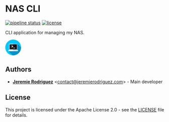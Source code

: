 # NAS CLI

[![pipeline status](https://github.com/jeremiergz/nas-cli/workflows/Build%20&%20Test%20&%20Release/badge.svg?branch=main)](https://github.com/jeremiergz/nas-cli/actions)
[![license](https://img.shields.io/badge/license-Apache--2.0-blue.svg)](https://github.com/jeremiergz/nas-cli/blob/main/LICENSE)

CLI application for managing my NAS.

<img alt="logo" src="https://github.com/jeremiergz/nas-cli/blob/main/logo.png?raw=true" width="50" />

## Authors

- [**Jeremie Rodriguez**](https://github.com/jeremiergz) &lt;[contact@jeremierodriguez.com](mailto:contact@jeremierodriguez.com)&gt; - Main developer

## License

This project is licensed under the Apache License 2.0 - see the [LICENSE](https://github.com/jeremiergz/nas-cli/blob/main/LICENSE) file for details.
